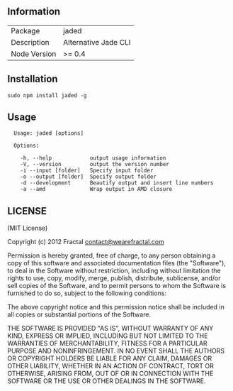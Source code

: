 ## Information

<table>
<tr> 
<td>Package</td><td>jaded</td>
</tr>
<tr>
<td>Description</td>
<td>Alternative Jade CLI</td>
</tr>
<tr>
<td>Node Version</td>
<td>>= 0.4</td>
</tr>
</table>

## Installation

```
sudo npm install jaded -g
```

## Usage

```
  Usage: jaded [options]

  Options:

    -h, --help            output usage information
    -V, --version         output the version number
    -i --input [folder]   Specify input folder
    -o --output [folder]  Specify output folder
    -d --development      Beautify output and insert line numbers
    -a --amd              Wrap output in AMD closure

```

## LICENSE

(MIT License)

Copyright (c) 2012 Fractal <contact@wearefractal.com>

Permission is hereby granted, free of charge, to any person obtaining
a copy of this software and associated documentation files (the
"Software"), to deal in the Software without restriction, including
without limitation the rights to use, copy, modify, merge, publish,
distribute, sublicense, and/or sell copies of the Software, and to
permit persons to whom the Software is furnished to do so, subject to
the following conditions:

The above copyright notice and this permission notice shall be
included in all copies or substantial portions of the Software.

THE SOFTWARE IS PROVIDED "AS IS", WITHOUT WARRANTY OF ANY KIND,
EXPRESS OR IMPLIED, INCLUDING BUT NOT LIMITED TO THE WARRANTIES OF
MERCHANTABILITY, FITNESS FOR A PARTICULAR PURPOSE AND
NONINFRINGEMENT. IN NO EVENT SHALL THE AUTHORS OR COPYRIGHT HOLDERS BE
LIABLE FOR ANY CLAIM, DAMAGES OR OTHER LIABILITY, WHETHER IN AN ACTION
OF CONTRACT, TORT OR OTHERWISE, ARISING FROM, OUT OF OR IN CONNECTION
WITH THE SOFTWARE OR THE USE OR OTHER DEALINGS IN THE SOFTWARE.
